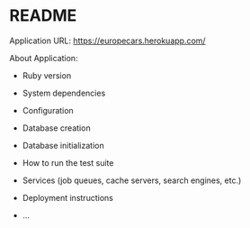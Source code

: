 # README
Application URL: 
https://europecars.herokuapp.com/

About Application: 

* Ruby version 

* System dependencies

* Configuration

* Database creation

* Database initialization

* How to run the test suite

* Services (job queues, cache servers, search engines, etc.)

* Deployment instructions

* ...
